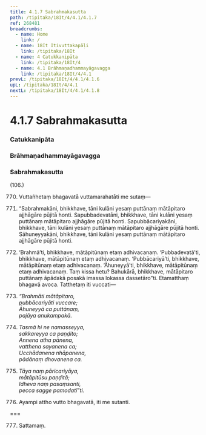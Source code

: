 ```yaml
---
title: 4.1.7 Sabrahmakasutta
path: /tipitaka/18It/4/4.1/4.1.7
ref: 268481
breadcrumbs:
  - name: Home
    link: /
  - name: 18It Itivuttakapāḷi
    link: /tipitaka/18It
  - name: 4 Catukkanipāta
    link: /tipitaka/18It/4
  - name: 4.1 Brāhmaṇadhammayāgavagga
    link: /tipitaka/18It/4/4.1
prevL: /tipitaka/18It/4/4.1/4.1.6
upL: /tipitaka/18It/4/4.1
nextL: /tipitaka/18It/4/4.1/4.1.8
---
```


# 4.1.7 Sabrahmakasutta

### Catukkanipāta

### Brāhmaṇadhammayāgavagga

### Sabrahmakasutta

(106.)

770. Vuttañhetaṃ bhagavatā vuttamarahatāti me sutaṃ—

771. “Sabrahmakāni, bhikkhave, tāni kulāni yesaṃ puttānaṃ mātāpitaro ajjhāgāre pūjitā honti. Sapubbadevatāni, bhikkhave, tāni kulāni yesaṃ puttānaṃ mātāpitaro ajjhāgāre pūjitā honti. Sapubbācariyakāni, bhikkhave, tāni kulāni yesaṃ puttānaṃ mātāpitaro ajjhāgāre pūjitā honti. Sāhuneyyakāni, bhikkhave, tāni kulāni yesaṃ puttānaṃ mātāpitaro ajjhāgāre pūjitā honti.

772. ‘Brahmā’ti, bhikkhave, mātāpitūnaṃ etaṃ adhivacanaṃ. ‘Pubbadevatā’ti, bhikkhave, mātāpitūnaṃ etaṃ adhivacanaṃ. ‘Pubbācariyā’ti, bhikkhave, mātāpitūnaṃ etaṃ adhivacanaṃ. ‘Āhuneyyā’ti, bhikkhave, mātāpitūnaṃ etaṃ adhivacanaṃ. Taṃ kissa hetu? Bahukārā, bhikkhave, mātāpitaro puttānaṃ āpādakā posakā imassa lokassa dassetāro”ti. Etamatthaṃ bhagavā avoca. Tatthetaṃ iti vuccati—

773. _“Brahmāti mātāpitaro,_  
_pubbācariyāti vuccare;_  
_Āhuneyyā ca puttānaṃ,_  
_pajāya anukampakā._  


774. _Tasmā hi ne namasseyya,_  
_sakkareyya ca paṇḍito;_  
_Annena atha pānena,_  
_vatthena sayanena ca;_  
_Ucchādanena nhāpanena,_  
_pādānaṃ dhovanena ca._  


775. _Tāya naṃ pāricariyāya,_  
_mātāpitūsu paṇḍitā;_  
_Idheva naṃ pasaṃsanti,_  
_pecca sagge pamodatī”ti._  


776. Ayampi attho vutto bhagavatā, iti me sutanti.

===

777. Sattamaṃ.




